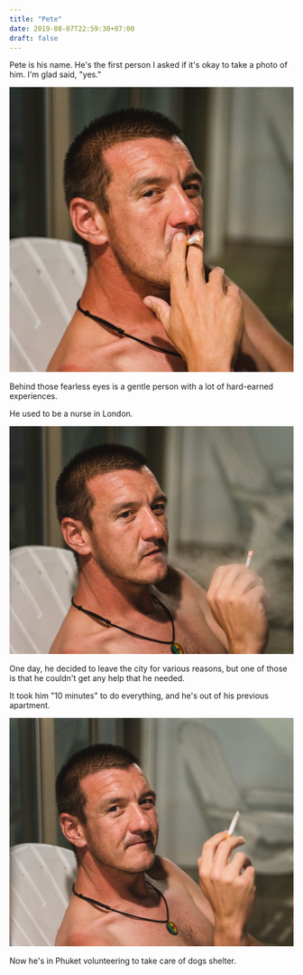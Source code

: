 ```yaml
---
title: "Pete"
date: 2019-08-07T22:59:30+07:00
draft: false
---
```


Pete is his name. He's the first person I asked if it's okay to take a photo of him. I'm glad said, "yes."

![1-pete](/gallery/1-pete.jpg)

Behind those fearless eyes is a gentle person with a lot of hard-earned experiences.

He used to be a nurse in London.

![2-pete](/posts/images/pete-2.jpg)

One day, he decided to leave the city for various reasons, but one of those is that he couldn't get any help that he needed.

It took him "10 minutes" to do everything, and he's out of his previous apartment.

![3-pete](/posts/images/pete-3.jpg)

Now he's in Phuket volunteering to take care of dogs shelter.
